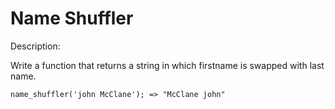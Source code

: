 # Name Shuffler
Description:

Write a function that returns a string in which firstname is swapped with last name.

```name_shuffler('john McClane'); => "McClane john"```
